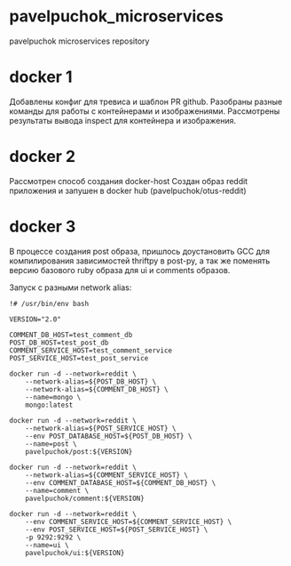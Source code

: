 # pavelpuchok_microservices
pavelpuchok microservices repository

# docker 1
Добавлены конфиг для тревиса и шаблон PR github.
Разобраны разные команды для работы с контейнерами и изображениями.
Рассмотрены результаты вывода inspect для контейнера и изображения.

# docker 2
Рассмотрен способ создания docker-host
Создан образ reddit приложения и запушен в docker hub (pavelpuchok/otus-reddit)

# docker 3
В процессе создания post образа, пришлось доустановить GCC для компилирования зависимостей thriftpy в post-py, а так же поменять версию базового ruby образа для ui и comments образов.

Запуск с разными network alias:
```
!# /usr/bin/env bash

VERSION="2.0"

COMMENT_DB_HOST=test_comment_db
POST_DB_HOST=test_post_db
COMMENT_SERVICE_HOST=test_comment_service
POST_SERVICE_HOST=test_post_service

docker run -d --network=reddit \
    --network-alias=${POST_DB_HOST} \
    --network-alias=${COMMENT_DB_HOST} \
    --name=mongo \
    mongo:latest

docker run -d --network=reddit \
    --network-alias=${POST_SERVICE_HOST} \
    --env POST_DATABASE_HOST=${POST_DB_HOST} \
    --name=post \
    pavelpuchok/post:${VERSION}

docker run -d --network=reddit \
    --network-alias=${COMMENT_SERVICE_HOST} \
    --env COMMENT_DATABASE_HOST=${COMMENT_DB_HOST} \
    --name=comment \
    pavelpuchok/comment:${VERSION}

docker run -d --network=reddit \
    --env COMMENT_SERVICE_HOST=${COMMENT_SERVICE_HOST} \
    --env POST_SERVICE_HOST=${POST_SERVICE_HOST} \
    -p 9292:9292 \
    --name=ui \
    pavelpuchok/ui:${VERSION}
```
